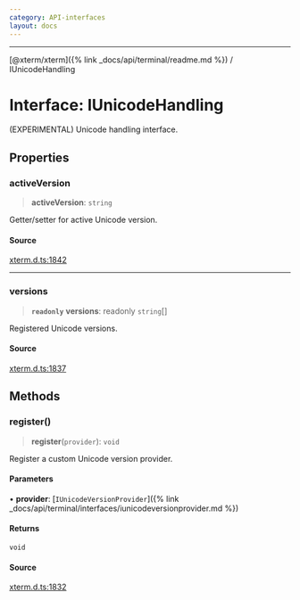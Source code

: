 ```yaml
---
category: API-interfaces
layout: docs
---
```



***

[@xterm/xterm]({% link _docs/api/terminal/readme.md %}) / IUnicodeHandling

# Interface: IUnicodeHandling

(EXPERIMENTAL) Unicode handling interface.

## Properties

### activeVersion

> **activeVersion**: `string`

Getter/setter for active Unicode version.

#### Source

[xterm.d.ts:1842](https://github.com/xtermjs/xterm.js/blob/5.4.0/typings/xterm.d.ts#L1842)

***

### versions

> **`readonly`** **versions**: readonly `string`[]

Registered Unicode versions.

#### Source

[xterm.d.ts:1837](https://github.com/xtermjs/xterm.js/blob/5.4.0/typings/xterm.d.ts#L1837)

## Methods

### register()

> **register**(`provider`): `void`

Register a custom Unicode version provider.

#### Parameters

• **provider**: [`IUnicodeVersionProvider`]({% link _docs/api/terminal/interfaces/iunicodeversionprovider.md %})

#### Returns

`void`

#### Source

[xterm.d.ts:1832](https://github.com/xtermjs/xterm.js/blob/5.4.0/typings/xterm.d.ts#L1832)

